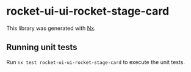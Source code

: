 # rocket-ui-ui-rocket-stage-card

This library was generated with [Nx](https://nx.dev).

## Running unit tests

Run `nx test rocket-ui-ui-rocket-stage-card` to execute the unit tests.
